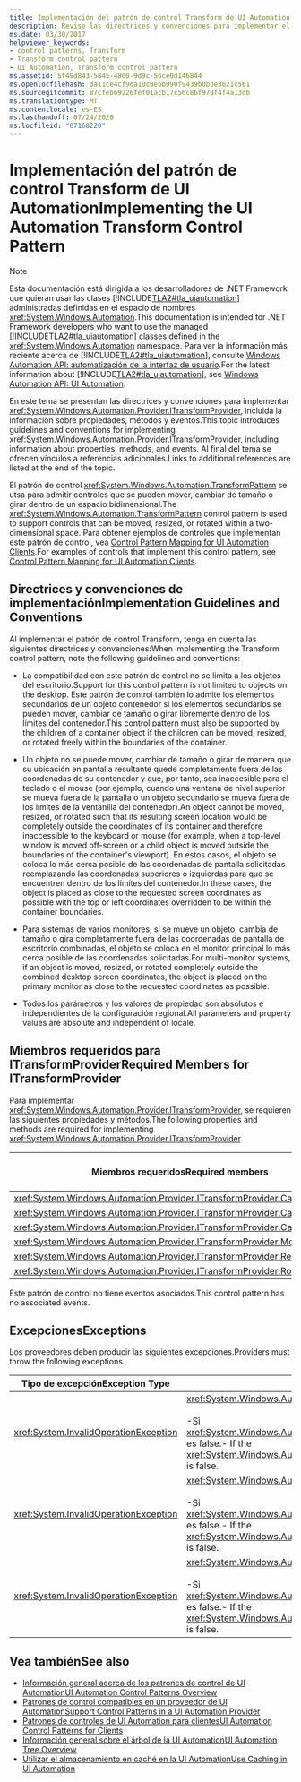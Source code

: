 ```yaml
---
title: Implementación del patrón de control Transform de UI Automation
description: Revise las directrices y convenciones para implementar el patrón de control Transform en la automatización de la interfaz de usuario. Conocer los miembros necesarios para la interfaz ITransformProvider.
ms.date: 03/30/2017
helpviewer_keywords:
- control patterns, Transform
- Transform control pattern
- UI Automation, Transform control pattern
ms.assetid: 5f49d843-5845-4800-9d9c-56ce0d146844
ms.openlocfilehash: da11ce4cf9da10c0ebb990f9439b0bbe3621c561
ms.sourcegitcommit: 87cfeb69226fef01acb17c56c86f978f4f4a13db
ms.translationtype: MT
ms.contentlocale: es-ES
ms.lasthandoff: 07/24/2020
ms.locfileid: "87168220"
---
```

# <a name="implementing-the-ui-automation-transform-control-pattern"></a><span data-ttu-id="9236d-104">Implementación del patrón de control Transform de UI Automation</span><span class="sxs-lookup"><span data-stu-id="9236d-104">Implementing the UI Automation Transform Control Pattern</span></span>
> [!NOTE]
> <span data-ttu-id="9236d-105">Esta documentación está dirigida a los desarrolladores de .NET Framework que quieran usar las clases [!INCLUDE[TLA2#tla_uiautomation](../../../includes/tla2sharptla-uiautomation-md.md)] administradas definidas en el espacio de nombres <xref:System.Windows.Automation>.</span><span class="sxs-lookup"><span data-stu-id="9236d-105">This documentation is intended for .NET Framework developers who want to use the managed [!INCLUDE[TLA2#tla_uiautomation](../../../includes/tla2sharptla-uiautomation-md.md)] classes defined in the <xref:System.Windows.Automation> namespace.</span></span> <span data-ttu-id="9236d-106">Para ver la información más reciente acerca de [!INCLUDE[TLA2#tla_uiautomation](../../../includes/tla2sharptla-uiautomation-md.md)], consulte [Windows Automation API: automatización de la interfaz de usuario](/windows/win32/winauto/entry-uiauto-win32).</span><span class="sxs-lookup"><span data-stu-id="9236d-106">For the latest information about [!INCLUDE[TLA2#tla_uiautomation](../../../includes/tla2sharptla-uiautomation-md.md)], see [Windows Automation API: UI Automation](/windows/win32/winauto/entry-uiauto-win32).</span></span>  
  
 <span data-ttu-id="9236d-107">En este tema se presentan las directrices y convenciones para implementar <xref:System.Windows.Automation.Provider.ITransformProvider>, incluida la información sobre propiedades, métodos y eventos.</span><span class="sxs-lookup"><span data-stu-id="9236d-107">This topic introduces guidelines and conventions for implementing <xref:System.Windows.Automation.Provider.ITransformProvider>, including information about properties, methods, and events.</span></span> <span data-ttu-id="9236d-108">Al final del tema se ofrecen vínculos a referencias adicionales.</span><span class="sxs-lookup"><span data-stu-id="9236d-108">Links to additional references are listed at the end of the topic.</span></span>  
  
 <span data-ttu-id="9236d-109">El patrón de control <xref:System.Windows.Automation.TransformPattern> se utsa para admitir controles que se pueden mover, cambiar de tamaño o girar dentro de un espacio bidimensional.</span><span class="sxs-lookup"><span data-stu-id="9236d-109">The <xref:System.Windows.Automation.TransformPattern> control pattern is used to support controls that can be moved, resized, or rotated within a two-dimensional space.</span></span> <span data-ttu-id="9236d-110">Para obtener ejemplos de controles que implementan este patrón de control, vea [Control Pattern Mapping for UI Automation Clients](control-pattern-mapping-for-ui-automation-clients.md).</span><span class="sxs-lookup"><span data-stu-id="9236d-110">For examples of controls that implement this control pattern, see [Control Pattern Mapping for UI Automation Clients](control-pattern-mapping-for-ui-automation-clients.md).</span></span>  
  
<a name="Implementation_Guidelines_and_Conventions"></a>
## <a name="implementation-guidelines-and-conventions"></a><span data-ttu-id="9236d-111">Directrices y convenciones de implementación</span><span class="sxs-lookup"><span data-stu-id="9236d-111">Implementation Guidelines and Conventions</span></span>  
 <span data-ttu-id="9236d-112">Al implementar el patrón de control Transform, tenga en cuenta las siguientes directrices y convenciones:</span><span class="sxs-lookup"><span data-stu-id="9236d-112">When implementing the Transform control pattern, note the following guidelines and conventions:</span></span>  
  
- <span data-ttu-id="9236d-113">La compatibilidad con este patrón de control no se limita a los objetos del escritorio.</span><span class="sxs-lookup"><span data-stu-id="9236d-113">Support for this control pattern is not limited to objects on the desktop.</span></span> <span data-ttu-id="9236d-114">Este patrón de control también lo admite los elementos secundarios de un objeto contenedor si los elementos secundarios se pueden mover, cambiar de tamaño o girar libremente dentro de los límites del contenedor.</span><span class="sxs-lookup"><span data-stu-id="9236d-114">This control pattern must also be supported by the children of a container object if the children can be moved, resized, or rotated freely within the boundaries of the container.</span></span>  
  
- <span data-ttu-id="9236d-115">Un objeto no se puede mover, cambiar de tamaño o girar de manera que su ubicación en pantalla resultante quede completamente fuera de las coordenadas de su contenedor y que, por tanto, sea inaccesible para el teclado o el mouse (por ejemplo, cuando una ventana de nivel superior se mueva fuera de la pantalla o un objeto secundario se mueva fuera de los límites de la ventanilla del contenedor).</span><span class="sxs-lookup"><span data-stu-id="9236d-115">An object cannot be moved, resized, or rotated such that its resulting screen location would be completely outside the coordinates of its container and therefore inaccessible to the keyboard or mouse (for example, when a top-level window is moved off-screen or a child object is moved outside the boundaries of the container's viewport).</span></span> <span data-ttu-id="9236d-116">En estos casos, el objeto se coloca lo más cerca posible de las coordenadas de pantalla solicitadas reemplazando las coordenadas superiores o izquierdas para que se encuentren dentro de los límites del contenedor.</span><span class="sxs-lookup"><span data-stu-id="9236d-116">In these cases, the object is placed as close to the requested screen coordinates as possible with the top or left coordinates overridden to be within the container boundaries.</span></span>  
  
- <span data-ttu-id="9236d-117">Para sistemas de varios monitores, si se mueve un objeto, cambia de tamaño o gira completamente fuera de las coordenadas de pantalla de escritorio combinadas, el objeto se coloca en el monitor principal lo más cerca posible de las coordenadas solicitadas.</span><span class="sxs-lookup"><span data-stu-id="9236d-117">For multi-monitor systems, if an object is moved, resized, or rotated completely outside the combined desktop screen coordinates, the object is placed on the primary monitor as close to the requested coordinates as possible.</span></span>  
  
- <span data-ttu-id="9236d-118">Todos los parámetros y los valores de propiedad son absolutos e independientes de la configuración regional.</span><span class="sxs-lookup"><span data-stu-id="9236d-118">All parameters and property values are absolute and independent of locale.</span></span>  
  
<a name="Required_Members_for_the_IValueProvider_Interface"></a>
## <a name="required-members-for-itransformprovider"></a><span data-ttu-id="9236d-119">Miembros requeridos para ITransformProvider</span><span class="sxs-lookup"><span data-stu-id="9236d-119">Required Members for ITransformProvider</span></span>  
 <span data-ttu-id="9236d-120">Para implementar <xref:System.Windows.Automation.Provider.ITransformProvider>, se requieren las siguientes propiedades y métodos.</span><span class="sxs-lookup"><span data-stu-id="9236d-120">The following properties and methods are required for implementing <xref:System.Windows.Automation.Provider.ITransformProvider>.</span></span>  
  
|<span data-ttu-id="9236d-121">Miembros requeridos</span><span class="sxs-lookup"><span data-stu-id="9236d-121">Required members</span></span>|<span data-ttu-id="9236d-122">Tipo de miembro</span><span class="sxs-lookup"><span data-stu-id="9236d-122">Member type</span></span>|<span data-ttu-id="9236d-123">Notas</span><span class="sxs-lookup"><span data-stu-id="9236d-123">Notes</span></span>|  
|----------------------|-----------------|-----------|  
|<xref:System.Windows.Automation.Provider.ITransformProvider.CanMove%2A>|<span data-ttu-id="9236d-124">Propiedad</span><span class="sxs-lookup"><span data-stu-id="9236d-124">Property</span></span>|<span data-ttu-id="9236d-125">None</span><span class="sxs-lookup"><span data-stu-id="9236d-125">None</span></span>|  
|<xref:System.Windows.Automation.Provider.ITransformProvider.CanResize%2A>|<span data-ttu-id="9236d-126">Propiedad</span><span class="sxs-lookup"><span data-stu-id="9236d-126">Property</span></span>|<span data-ttu-id="9236d-127">None</span><span class="sxs-lookup"><span data-stu-id="9236d-127">None</span></span>|  
|<xref:System.Windows.Automation.Provider.ITransformProvider.CanRotate%2A>|<span data-ttu-id="9236d-128">Propiedad</span><span class="sxs-lookup"><span data-stu-id="9236d-128">Property</span></span>|<span data-ttu-id="9236d-129">None</span><span class="sxs-lookup"><span data-stu-id="9236d-129">None</span></span>|  
|<xref:System.Windows.Automation.Provider.ITransformProvider.Move%2A>|<span data-ttu-id="9236d-130">Método</span><span class="sxs-lookup"><span data-stu-id="9236d-130">Method</span></span>|<span data-ttu-id="9236d-131">None</span><span class="sxs-lookup"><span data-stu-id="9236d-131">None</span></span>|  
|<xref:System.Windows.Automation.Provider.ITransformProvider.Resize%2A>|<span data-ttu-id="9236d-132">Método</span><span class="sxs-lookup"><span data-stu-id="9236d-132">Method</span></span>|<span data-ttu-id="9236d-133">None</span><span class="sxs-lookup"><span data-stu-id="9236d-133">None</span></span>|  
|<xref:System.Windows.Automation.Provider.ITransformProvider.Rotate%2A>|<span data-ttu-id="9236d-134">Método</span><span class="sxs-lookup"><span data-stu-id="9236d-134">Method</span></span>|<span data-ttu-id="9236d-135">None</span><span class="sxs-lookup"><span data-stu-id="9236d-135">None</span></span>|  
  
 <span data-ttu-id="9236d-136">Este patrón de control no tiene eventos asociados.</span><span class="sxs-lookup"><span data-stu-id="9236d-136">This control pattern has no associated events.</span></span>  
  
<a name="Exceptions"></a>
## <a name="exceptions"></a><span data-ttu-id="9236d-137">Excepciones</span><span class="sxs-lookup"><span data-stu-id="9236d-137">Exceptions</span></span>  
 <span data-ttu-id="9236d-138">Los proveedores deben producir las siguientes excepciones.</span><span class="sxs-lookup"><span data-stu-id="9236d-138">Providers must throw the following exceptions.</span></span>  
  
|<span data-ttu-id="9236d-139">Tipo de excepción</span><span class="sxs-lookup"><span data-stu-id="9236d-139">Exception Type</span></span>|<span data-ttu-id="9236d-140">Condición</span><span class="sxs-lookup"><span data-stu-id="9236d-140">Condition</span></span>|  
|--------------------|---------------|  
|<xref:System.InvalidOperationException>|<xref:System.Windows.Automation.Provider.ITransformProvider.Move%2A><br /><br /> <span data-ttu-id="9236d-141">-Si <xref:System.Windows.Automation.TransformPatternIdentifiers.CanMoveProperty> es false.</span><span class="sxs-lookup"><span data-stu-id="9236d-141">-   If the <xref:System.Windows.Automation.TransformPatternIdentifiers.CanMoveProperty> is false.</span></span>|  
|<xref:System.InvalidOperationException>|<xref:System.Windows.Automation.Provider.ITransformProvider.Resize%2A><br /><br /> <span data-ttu-id="9236d-142">-Si <xref:System.Windows.Automation.TransformPatternIdentifiers.CanResizeProperty> es false.</span><span class="sxs-lookup"><span data-stu-id="9236d-142">-   If the <xref:System.Windows.Automation.TransformPatternIdentifiers.CanResizeProperty> is false.</span></span>|  
|<xref:System.InvalidOperationException>|<xref:System.Windows.Automation.Provider.ITransformProvider.Rotate%2A><br /><br /> <span data-ttu-id="9236d-143">-Si <xref:System.Windows.Automation.TransformPatternIdentifiers.CanRotateProperty> es false.</span><span class="sxs-lookup"><span data-stu-id="9236d-143">-   If the <xref:System.Windows.Automation.TransformPatternIdentifiers.CanRotateProperty> is false.</span></span>|  
  
## <a name="see-also"></a><span data-ttu-id="9236d-144">Vea también</span><span class="sxs-lookup"><span data-stu-id="9236d-144">See also</span></span>

- [<span data-ttu-id="9236d-145">Información general acerca de los patrones de control de UI Automation</span><span class="sxs-lookup"><span data-stu-id="9236d-145">UI Automation Control Patterns Overview</span></span>](ui-automation-control-patterns-overview.md)
- [<span data-ttu-id="9236d-146">Patrones de control compatibles en un proveedor de UI Automation</span><span class="sxs-lookup"><span data-stu-id="9236d-146">Support Control Patterns in a UI Automation Provider</span></span>](support-control-patterns-in-a-ui-automation-provider.md)
- [<span data-ttu-id="9236d-147">Patrones de controles de UI Automation para clientes</span><span class="sxs-lookup"><span data-stu-id="9236d-147">UI Automation Control Patterns for Clients</span></span>](ui-automation-control-patterns-for-clients.md)
- [<span data-ttu-id="9236d-148">Información general sobre el árbol de la UI Automation</span><span class="sxs-lookup"><span data-stu-id="9236d-148">UI Automation Tree Overview</span></span>](ui-automation-tree-overview.md)
- [<span data-ttu-id="9236d-149">Utilizar el almacenamiento en caché en la UI Automation</span><span class="sxs-lookup"><span data-stu-id="9236d-149">Use Caching in UI Automation</span></span>](use-caching-in-ui-automation.md)
